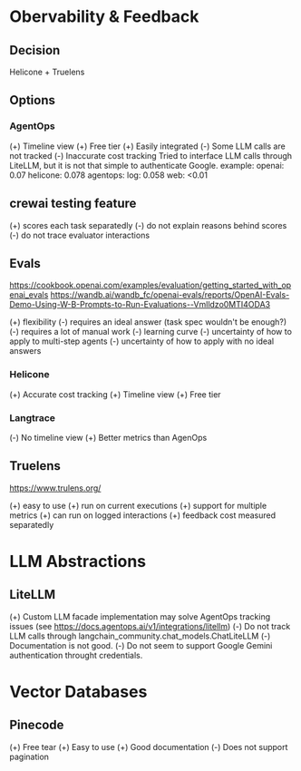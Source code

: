 
# Obervability & Feedback

## Decision

Helicone + Truelens

## Options

### AgentOps 

(+) Timeline view
(+) Free tier
(+) Easily integrated
(-) Some LLM calls are not tracked
(-) Inaccurate cost tracking
    Tried to interface LLM calls through LiteLLM, but it is not that simple to authenticate Google.
    example:
        openai: 0.07
        helicone: 0.078
        agentops:
            log: 0.058
            web: <0.01

## crewai testing feature

(+) scores each task separatedly
(-) do not explain reasons behind scores
(-) do not trace evaluator interactions

## Evals
https://cookbook.openai.com/examples/evaluation/getting_started_with_openai_evals
https://wandb.ai/wandb_fc/openai-evals/reports/OpenAI-Evals-Demo-Using-W-B-Prompts-to-Run-Evaluations--Vmlldzo0MTI4ODA3

(+) flexibility
(-) requires an ideal answer (task spec wouldn't be enough?)
(-) requires a lot of manual work
(-) learning curve
(-) uncertainty of how to apply to multi-step agents
(-) uncertainty of how to apply with no ideal answers

### Helicone
 
(+) Accurate cost tracking
(+) Timeline view
(+) Free tier

### Langtrace

(-) No timeline view
(+) Better metrics than AgenOps

## Truelens
https://www.trulens.org/

(+) easy to use
(+) run on current executions
(+) support for multiple metrics
(+) can run on logged interactions
(+) feedback cost measured separatedly

# LLM Abstractions

## LiteLLM

(+) Custom LLM facade implementation may solve AgentOps tracking issues (see https://docs.agentops.ai/v1/integrations/litellm)
(-) Do not track LLM calls through langchain_community.chat_models.ChatLiteLLM
(-) Documentation is not good.
(-) Do not seem to support Google Gemini authentication throught credentials.

# Vector Databases

## Pinecode

(+) Free tear
(+) Easy to use
(+) Good documentation
(-) Does not support pagination